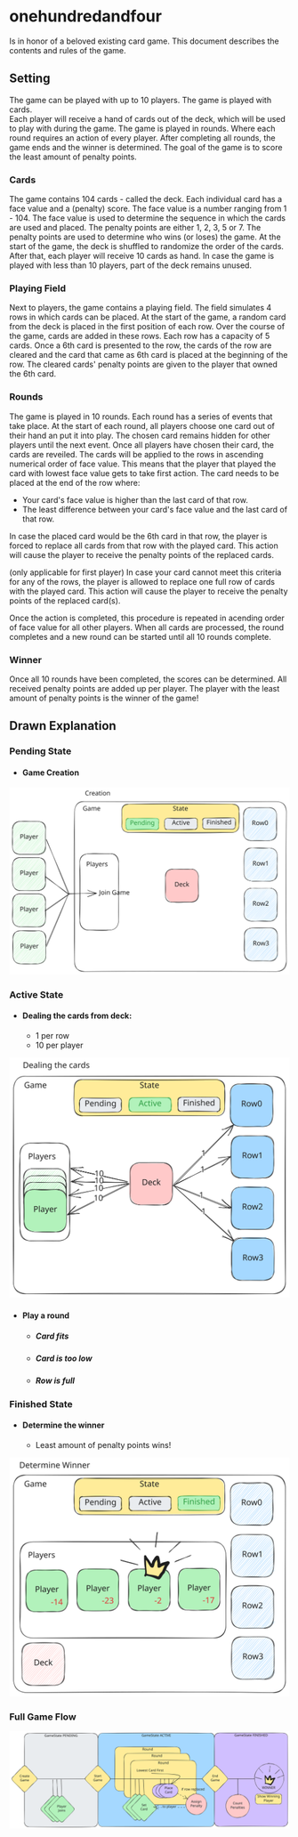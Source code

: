 # onehundredandfour

Is in honor of a beloved existing card game.
This document describes the contents and rules of the game.


## Setting
The game can be played with up to 10 players. The game is played with cards.  
Each player will receive a hand of cards out of the deck, which will be used to play with during the game.
The game is played in rounds. Where each round requires an action of every player.
After completing all rounds, the game ends and the winner is determined.
The goal of the game is to score the least amount of penalty points.


### Cards
The game contains 104 cards - called the deck. Each individual card has a face value and a (penalty) score.
The face value is a number ranging from 1 - 104. The face value is used to determine the sequence in which the cards are used and placed.
The penalty points are either 1, 2, 3, 5 or 7. The penalty points are used to determine who wins (or loses) the game.
At the start of the game, the deck is shuffled to randomize the order of the cards. After that, each player will receive 10 cards as hand. 
In case the game is played with less than 10 players, part of the deck remains unused.


### Playing Field
Next to players, the game contains a playing field. The field simulates 4 rows in which cards can be placed. 
At the start of the game, a random card from the deck is placed in the first position of each row. Over the course of the game, cards are added in these rows.
Each row has a capacity of 5 cards. Once a 6th card is presented to the row, the cards of the row are cleared and the card that came as 6th card is placed at the beginning of the row. The cleared cards' penalty points are given to the player that owned the 6th card. 


### Rounds
The game is played in 10 rounds. Each round has a series of events that take place. 
At the start of each round, all players choose one card out of their hand an put it into play. The chosen card remains hidden for other players until the next event.
Once all players have chosen their card, the cards are reveiled. The cards will be applied to the rows in ascending numerical order of face value.
This means that the player that played the card with lowest face value gets to take first action.
The card needs to be placed at the end of the row where:
- Your card's face value is higher than the last card of that row.
- The least difference between your card's face value and the last card of that row.

In case the placed card would be the 6th card in that row, the player is forced to replace all cards from that row with the played card.
This action will cause the player to receive the penalty points of the replaced cards. 

(only applicable for first player)
In case your card cannot meet this criteria for any of the rows, the player is allowed to replace one full row of cards with the played card.
This action will cause the player to receive the penalty points of the replaced card(s).

Once the action is completed, this procedure is repeated in acending order of face value for all other players.
When all cards are processed, the round completes and a new round can be started until all 10 rounds complete.


### Winner
Once all 10 rounds have been completed, the scores can be determined.
All received penalty points are added up per player. 
The player with the least amount of penalty points is the winner of the game!


## Drawn Explanation

### Pending State
- #### Game Creation

![Dealing the cards](/docs/drawings/game_creation.svg)


### Active State
- #### Dealing the cards from deck:
    - 1 per row
    - 10 per player

![Dealing the cards](/docs/drawings/deal_cards.svg)


- #### Play a round 

    - ##### Card fits 
    - ##### Card is too low
    - ##### Row is full


### Finished State
- #### Determine the winner
    - Least amount of penalty points wins!

![Determine the winner](/docs/drawings/determine_winner.svg)

### Full Game Flow

![Game flow](/docs/drawings/game_flow.svg)